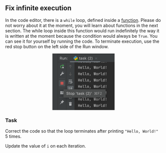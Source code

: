 ## Fix infinite execution

In the code editor, there is a `while` loop, defined inside a [function](course://Functions/Definition). Please do not worry about it at the moment,
you will learn about functions in the next section. The while loop inside this function 
would run indefinitely the way it is written at the moment
because the condition would always be `True`. You can see it for yourself by running the code. To terminate execution,
use the red stop button on the left side of the Run window.
<style>
img {
  display: block;
  margin-left: auto;
  margin-right: auto;
}
</style>
<img src="stop_run.png" class="center" width=200>

### Task
Correct the code so that
the loop terminates after printing `"Hello, World!"` 5 times.

<div class="hint"> 

Update the value of `i` on each iteration.
</div>
